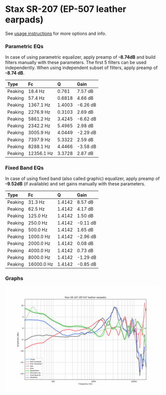 # Stax SR-207 (EP-507 leather earpads)
See [usage instructions](https://github.com/jaakkopasanen/AutoEq#usage) for more options and info.

### Parametric EQs
In case of using parametric equalizer, apply preamp of **-8.74dB** and build filters manually
with these parameters. The first 5 filters can be used independently.
When using independent subset of filters, apply preamp of **-8.74 dB**.

| Type    | Fc         |      Q | Gain     |
|:--------|:-----------|:-------|:---------|
| Peaking | 18.4 Hz    | 0.761  | 7.57 dB  |
| Peaking | 57.4 Hz    | 0.6818 | 4.66 dB  |
| Peaking | 1367.1 Hz  | 1.4003 | -6.26 dB |
| Peaking | 2276.9 Hz  | 0.3103 | 2.69 dB  |
| Peaking | 5861.2 Hz  | 3.4245 | -6.62 dB |
| Peaking | 2342.2 Hz  | 5.4965 | 2.98 dB  |
| Peaking | 3005.9 Hz  | 4.0449 | -2.29 dB |
| Peaking | 7397.9 Hz  | 5.3322 | 2.59 dB  |
| Peaking | 8288.1 Hz  | 4.4466 | -3.58 dB |
| Peaking | 12356.1 Hz | 3.3728 | 2.87 dB  |

### Fixed Band EQs
In case of using fixed band (also called graphic) equalizer, apply preamp of **-9.52dB**
(if available) and set gains manually with these parameters.

| Type    | Fc         |      Q | Gain     |
|:--------|:-----------|:-------|:---------|
| Peaking | 31.3 Hz    | 1.4142 | 8.57 dB  |
| Peaking | 62.5 Hz    | 1.4142 | 4.17 dB  |
| Peaking | 125.0 Hz   | 1.4142 | 1.50 dB  |
| Peaking | 250.0 Hz   | 1.4142 | -0.11 dB |
| Peaking | 500.0 Hz   | 1.4142 | 1.65 dB  |
| Peaking | 1000.0 Hz  | 1.4142 | -2.96 dB |
| Peaking | 2000.0 Hz  | 1.4142 | 0.08 dB  |
| Peaking | 4000.0 Hz  | 1.4142 | 0.73 dB  |
| Peaking | 8000.0 Hz  | 1.4142 | -1.29 dB |
| Peaking | 16000.0 Hz | 1.4142 | -0.85 dB |

### Graphs
![](./Stax%20SR-207%20(EP-507%20leather%20earpads).png)